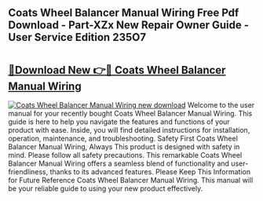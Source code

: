 ## Coats Wheel Balancer Manual Wiring Free Pdf Download - Part-XZx New Repair Owner Guide - User Service Edition 235O7

# <h2><a href="http://bc5475.oget.top/?id=Coats+Wheel+Balancer+Manual+Wiring">🔗Download New 👉🔴 Coats Wheel Balancer Manual Wiring</a></h2>

[![Coats Wheel Balancer Manual Wiring new download](https://i.imgur.com/5g1atiW.png)](http://bc5475.oget.top/?id=Coats+Wheel+Balancer+Manual+Wiring)
Welcome to the user manual for your recently bought Coats Wheel Balancer Manual Wiring. This guide is here to help you navigate the features and functions of your product with ease. Inside, you will find detailed instructions for installation, operation, maintenance, and troubleshooting. Safety First Coats Wheel Balancer Manual Wiring, Always This product is designed with safety in mind. Please follow all safety precautions. This remarkable Coats Wheel Balancer Manual Wiring offers a seamless blend of functionality and user-friendliness, thanks to its advanced features. Please Keep This Information for Future Reference Coats Wheel Balancer Manual Wiring. This manual will be your reliable guide to using your new product effectively.
